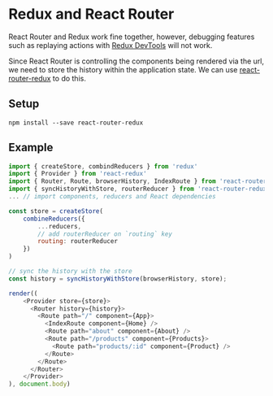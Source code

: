 # Redux and React Router

React Router and Redux work fine together, however, debugging features such as replaying actions with [Redux DevTools](https://github.com/gaearon/redux-devtools) will not work. 

Since React Router is controlling the components being rendered via the url, we need to store the history within the application state. We can use [react-router-redux](https://github.com/reactjs/react-router-redux) to do this.

## Setup

```
npm install --save react-router-redux
```

## Example

```js
import { createStore, combindReducers } from 'redux'
import { Provider } from 'react-redux'
import { Router, Route, browserHistory, IndexRoute } from 'react-router'
import { syncHistoryWithStore, routerReducer } from 'react-router-redux'
... // import components, reducers and React dependencies

const store = createStore(
    combineReducers({
        ...reducers,
        // add routerReducer on `routing` key
        routing: routerReducer
    })
)

// sync the history with the store
const history = syncHistoryWithStore(browserHistory, store);

render((
    <Provider store={store}>
      <Router history={history}>
        <Route path="/" component={App}>      
          <IndexRoute component={Home} />
          <Route path="about" component={About} />
          <Route path="/products" component={Products}>
            <Route path="products/:id" component={Product} />
          </Route>
        </Route>
      </Router>
    </Provider>
), document.body)
```